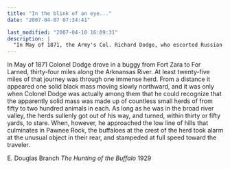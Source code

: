```yaml
---
title: "In the blink of an eye..."
date: "2007-04-07 07:34:41"

last_modified: "2007-04-10 16:09:31"
description: |
  "In May of 1871, the Army's Col. Richard Dodge, who escorted Russian Crown Prince Alexi's grand western hunt, could wade through an _ocean_ of buffaloes. In September 1874, while he chaperones the Adair's safari, only _one_ old bull is sighted."
---
```


In May of 1871 Colonel Dodge drove in a buggy from Fort Zara to For Larned, thirty-four miles along the Arknansas River. At least twenty-five miles of that journey was through one immense herd. From a distance it appeared one solid black mass moving slowly northward, and it was only when Colonel Dodge was actually among them that he could recognize that the apparently solid mass was made up of countless small herds of from fifty to two hundred animals in each. As long as he was in the broad river valley, the herds sullenly got out of his way, and turned, within thirty or fifty yards, to stare. When, however, he approached the low line of hills that culminates in Pawnee Rock, the buffaloes at the crest of the herd took alarm at the unusual object in their rear, and stampeded at full speed toward the traveler.

E. Douglas Branch
_The Hunting of the Buffalo_
1929
